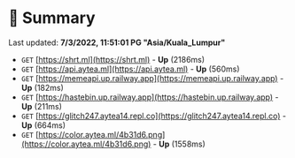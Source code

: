 # 📖 Summary
Last updated: **7/3/2022, 11:51:01 PG "Asia/Kuala_Lumpur"**

- `GET` [https://shrt.ml](https://shrt.ml) - **Up** (2186ms)
- `GET` [https://api.aytea.ml](https://api.aytea.ml) - **Up** (560ms)
- `GET` [https://memeapi.up.railway.app](https://memeapi.up.railway.app) - **Up** (182ms)
- `GET` [https://hastebin.up.railway.app](https://hastebin.up.railway.app) - **Up** (211ms)
- `GET` [https://glitch247.aytea14.repl.co](https://glitch247.aytea14.repl.co) - **Up** (664ms)
- `GET` [https://color.aytea.ml/4b31d6.png](https://color.aytea.ml/4b31d6.png) - **Up** (1558ms)
